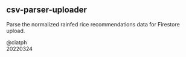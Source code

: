 ## csv-parser-uploader

Parse the normalized rainfed rice recommendations data for Firestore upload.

@ciatph  
20220324
